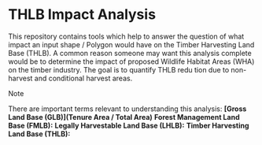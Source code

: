 # THLB Impact Analysis
This repository contains tools which help to answer the question of what impact
an input shape / Polygon would have on the Timber Harvesting Land Base (THLB). A 
common reason someone may want this analysis complete would be to determine the 
impact of proposed Wildlife Habitat Areas (WHA) on the timber industry. The 
goal is to quantify THLB redu tion due to non-harvest and conditional harvest 
areas.

>[!Note]
>There are important terms relevant to understanding this analysis:
><strong>[Gross Land Base (GLB)](Tenure Area / Total Area)</strong>
><strong>Forest Management Land Base (FMLB):</strong>
><strong>Legally Harvestable Land Base (LHLB):</strong>
><strong>Timber Harvesting Land Base (THLB):</strong>